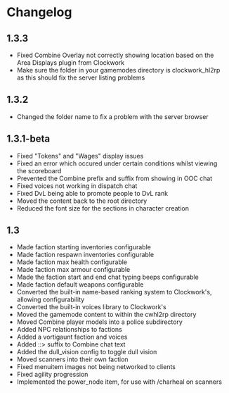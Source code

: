 # Changelog

## 1.3.3

- Fixed Combine Overlay not correctly showing location based on the Area Displays plugin from Clockwork
- Make sure the folder in your gamemodes directory is clockwork_hl2rp as this should fix the server listing problems
 
## 1.3.2
 - Changed the folder name to fix a problem with the server browser

## 1.3.1-beta
 - Fixed "Tokens" and "Wages" display issues
 - Fixed an error which occured under certain conditions whilst viewing the scoreboard
 - Prevented the Combine prefix and suffix from showing in OOC chat
 - Fixed voices not working in dispatch chat
 - Fixed DvL being able to promote people to DvL rank
 - Moved the content back to the root directory
 - Reduced the font size for the sections in character creation
 
## 1.3
 - Made faction starting inventories configurable
 - Made faction respawn inventories configurable
 - Made faction max health configurable
 - Made faction max armour configurable
 - Made the faction start and end chat typing beeps configurable
 - Made faction default weapons configurable
 - Converted the built-in name-based ranking system to Clockwork's, allowing configurability
 - Converted the built-in voices library to Clockwork's
 - Moved the gamemode content to within the cwhl2rp directory
 - Moved Combine player models into a police subdirectory
 - Added NPC relationships to factions
 - Added a vortigaunt faction and voices
 - Added ::> suffix to Combine chat text
 - Added the dull_vision config to toggle dull vision
 - Moved scanners into their own faction
 - Fixed menuitem images not being networked to clients
 - Fixed agility progression
 - Implemented the power_node item, for use with /charheal on scanners
